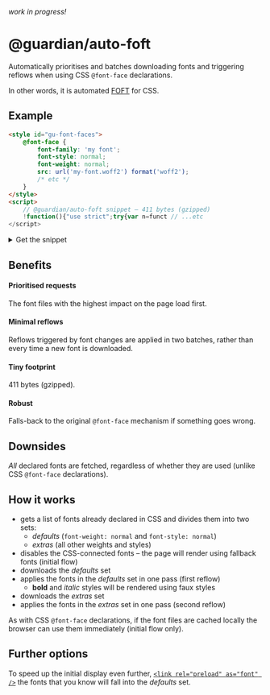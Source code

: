 _work in progress!_

# @guardian/auto-foft

Automatically prioritises and batches downloading fonts and triggering reflows when using CSS `@font-face` declarations.

In other words, it is automated [FOFT](https://www.zachleat.com/web/foft) for CSS.

## Example

```html
<style id="gu-font-faces">
    @font-face {
        font-family: 'my font';
        font-style: normal;
        font-weight: normal;
        src: url('my-font.woff2') format('woff2');
        /* etc */
    }
</style>
<script>
    // @guardian/auto-foft snippet – 411 bytes (gzipped)
    !function(){"use strict";try{var n=funct // ...etc
</script>
```

<details>
    <summary>Get the snippet</summary>
    <pre style="white-space:break-spaces!important;">!function(){"use strict";try{var n=function(n){return Promise.all(n.map((function(n){return n.load(),n.loaded}))).then((function(){requestAnimationFrame((function(){n.forEach((function(n){document.fonts.add(n)}))}))}))};if("fonts"in document){var t=Array.from(document.styleSheets).find((function(n){var t=n.ownerNode;if(t.id)return"gu-font-faces"===t.id}));if(t)try{var e=Array.from(document.fonts);t.disabled=!0;var r=function(n){return n.reduce((function(n,t){return function(n){return"normal"===n.style&&("normal"===n.weight||"400"===n.weight)}(t)?n.defaults.push(t):n.extras.push(t),n}),{defaults:[],extras:[]})}(e),o=r.defaults,u=r.extras;n(o).then((function(){n(u)}))}catch(n){console.error(n),t.disabled=!1}else console.warn("Could not find 'gu-font-faces' stylesheet.")}}catch(n){console.error(n)}}();</pre>
</details>

## Benefits

#### Prioritised requests

The font files with the highest impact on the page load first.

#### Minimal reflows

Reflows triggered by font changes are applied in two batches, rather than every time a new font is downloaded.

#### Tiny footprint

411 bytes (gzipped).

#### Robust

Falls-back to the original `@font-face` mechanism if something goes wrong.

## Downsides

_All_ declared fonts are fetched, regardless of whether they are used (unlike CSS `@font-face` declarations).

## How it works

-   gets a list of fonts already declared in CSS and divides them into two sets:
    -   _defaults_ (`font-weight: normal` and `font-style: normal`)
    -   _extras_ (all other weights and styles)
-   disables the CSS-connected fonts – the page will render using fallback fonts (initial flow)
-   downloads the _defaults_ set
-   applies the fonts in the _defaults_ set in one pass (first reflow)
    -   **bold** and _italic_ styles will be rendered using faux styles
-   downloads the _extras_ set
-   applies the fonts in the _extras_ set in one pass (second reflow)

As with CSS `@font-face` declarations, if the font files are cached locally the browser can use them immediately (initial flow only).

## Further options

To speed up the initial display even further, [`<link rel="preload" as="font" />`](https://developer.mozilla.org/en-US/docs/Web/HTML/Preloading_content) the fonts that you know will fall into the _defaults_ set.
